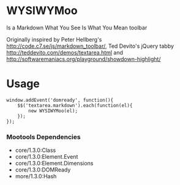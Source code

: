 # WYSIWYMoo

Is a Markdown What You See Is What You Mean toolbar

Originally inspired by Peter Hellberg's http://code.c7.se/js/markdown_toolbar/,
Ted Devito's jQuery tabby http://teddevito.com/demos/textarea.html and http://softwaremaniacs.org/playground/showdown-highlight/

# Usage

    window.addEvent('domready', function(){
        $$('textarea.markdown').each(function(el){
            new WYSIWYMoo(el);
        });
    });


### Mootools Dependencies
- core/1.3.0:Class
- core/1.3.0:Element.Event
- core/1.3.0:Element.Dimensions
- core/1.3.0:DOMReady
- more/1.3.0:Hash